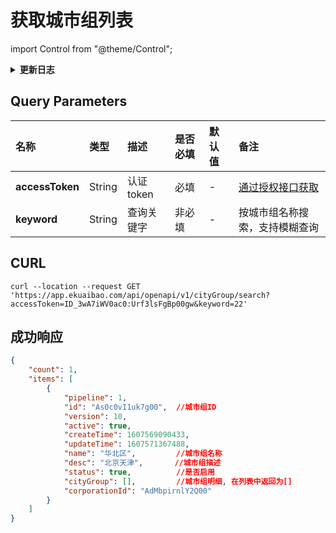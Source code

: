 # 获取城市组列表

import Control from "@theme/Control";

<Control
method="GET"
url="/api/openapi/v1/cityGroup/search"
/>

<details>
  <summary><b>更新日志</b></summary>
  <div>

  [**0.7.135**](/docs/open-api/notice/update-log#07135) -> 🆕 新增了本接口。<br/>

  </div>
</details>

## Query Parameters

| 名称 | 类型 | 描述 | 是否必填 | 默认值 | 备注 |
| :--- | :--- | :--- | :--- |:--- | :--- |
| **accessToken** | String | 认证token | 必填   | - | [通过授权接口获取](/docs/open-api/getting-started/auth) |
| **keyword**     | String | 查询关键字 | 非必填 | - | 按城市组名称搜索，支持模糊查询 |

## CURL
```shell
curl --location --request GET 'https://app.ekuaibao.com/api/openapi/v1/cityGroup/search?accessToken=ID_3wA7iWV0ac0:Urf3lsFgBp00gw&keyword=22'
```

## 成功响应
```json
{
    "count": 1,
    "items": [
        {
            "pipeline": 1,
            "id": "As0c0vI1uk7g00",  //城市组ID
            "version": 10,
            "active": true,         
            "createTime": 1607569090433,
            "updateTime": 1607571367488,
            "name": "华北区",         //城市组名称
            "desc": "北京天津",       //城市组描述
            "status": true,          //是否启用
            "cityGroup": [],         //城市组明细, 在列表中返回为[]
            "corporationId": "AdMbpirnlY2Q00"
        }
    ]
}

```

